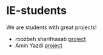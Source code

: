 # IE-students

We are students with great projects!

- roozbeh sharifnasab [project](https://github.com/rsharifnasab/os_project)
- Amin Yazdi [project](https://github.com/mayazdi/Simple-Python-Network-Simulator)
